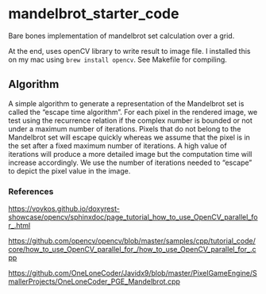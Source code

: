 # mandelbrot_starter_code


Bare bones implementation of mandelbrot set calculation over a grid. 

At the end, uses openCV library to write result to image file. I installed this on my mac using `brew install opencv`. See Makefile for compiling.

## Algorithm
A simple algorithm to generate a representation of the Mandelbrot set is called the “escape time algorithm”. For each pixel in the rendered image, we test using the recurrence relation if the complex number is bounded or not under a maximum number of iterations. Pixels that do not belong to the Mandelbrot set will escape quickly whereas we assume that the pixel is in the set after a fixed maximum number of iterations. A high value of iterations will produce a more detailed image but the computation time will increase accordingly. We use the number of iterations needed to “escape” to depict the pixel value in the image.


### References
https://vovkos.github.io/doxyrest-showcase/opencv/sphinxdoc/page_tutorial_how_to_use_OpenCV_parallel_for_.html

https://github.com/opencv/opencv/blob/master/samples/cpp/tutorial_code/core/how_to_use_OpenCV_parallel_for_/how_to_use_OpenCV_parallel_for_.cpp

https://github.com/OneLoneCoder/Javidx9/blob/master/PixelGameEngine/SmallerProjects/OneLoneCoder_PGE_Mandelbrot.cpp
